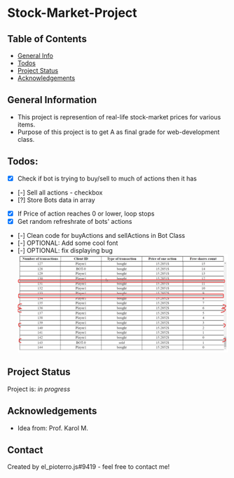 # Stock-Market-Project

## Table of Contents

- [General Info](#general-information)
- [Todos](#todos)
- [Project Status](#project-status)
- [Acknowledgements](#acknowledgements)
<!-- * [License](#license) -->

## General Information

- This project is represention of real-life stock-market prices for various items.
- Purpose of this project is to get A as final grade for web-development class.

## Todos:

- [x] Check if bot is trying to buy/sell to much of actions then it has
- [-] Sell all actions - checkbox
- [?] Store Bots data in array
- [x] If Price of action reaches 0 or lower, loop stops
- [x] Get random refreshrate of bots' actions
- [-] Clean code for buyActions and sellActions in Bot Class
- [-] OPTIONAL: Add some cool font
- [-] OPTIONAL: fix displaying bug ![image](screenshot1.png)

## Project Status

Project is: _in progress_

<!-- / _complete_ / _no longer being worked on_. If you are no longer working on it, provide reasons why. -->

## Acknowledgements

- Idea from: Prof. Karol M.

## Contact

Created by el_pioterro.js#9419 - feel free to contact me!

<!-- Optional -->
<!-- ## License -->
<!-- This project is open source and available under the [... License](). -->

<!-- You don't have to include all sections - just the one's relevant to your project -->
